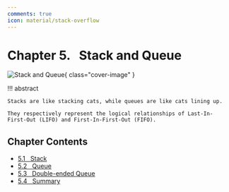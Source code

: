 ```yaml
---
comments: true
icon: material/stack-overflow
---
```


# Chapter 5. &nbsp; Stack and Queue

<div class="center-table" markdown>

![Stack and Queue](../assets/covers/chapter_stack_and_queue.jpg){ class="cover-image" }

</div>

!!! abstract

    Stacks are like stacking cats, while queues are like cats lining up.
    
    They respectively represent the logical relationships of Last-In-First-Out (LIFO) and First-In-First-Out (FIFO).

## Chapter Contents

- [5.1 &nbsp; Stack](https://www.hello-algo.com/en/chapter_stack_and_queue/stack/)
- [5.2 &nbsp; Queue](https://www.hello-algo.com/en/chapter_stack_and_queue/queue/)
- [5.3 &nbsp; Double-ended Queue](https://www.hello-algo.com/en/chapter_stack_and_queue/deque/)
- [5.4 &nbsp; Summary](https://www.hello-algo.com/en/chapter_stack_and_queue/summary/)
